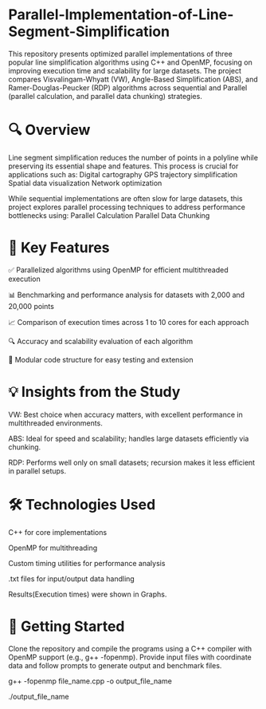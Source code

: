 # Parallel-Implementation-of-Line-Segment-Simplification
This repository presents optimized parallel implementations of three popular line simplification algorithms using C++ and OpenMP, focusing on improving execution time and scalability for large datasets. The project compares Visvalingam-Whyatt (VW), Angle-Based Simplification (ABS), and Ramer-Douglas-Peucker (RDP) algorithms across sequential and Parallel (parallel calculation, and parallel data chunking) strategies.

# 🔍 Overview
Line segment simplification reduces the number of points in a polyline while preserving its essential shape and features. This process is crucial for applications such as:
Digital cartography
GPS trajectory simplification
Spatial data visualization
Network optimization

While sequential implementations are often slow for large datasets, this project explores parallel processing techniques to address performance bottlenecks using:
Parallel Calculation
Parallel Data Chunking

# 🧠 Key Features
✅ Parallelized algorithms using OpenMP for efficient multithreaded execution

📊 Benchmarking and performance analysis for datasets with 2,000 and 20,000 points

📈 Comparison of execution times across 1 to 10 cores for each approach

🔍 Accuracy and scalability evaluation of each algorithm

🧩 Modular code structure for easy testing and extension

# 💡 Insights from the Study
VW: Best choice when accuracy matters, with excellent performance in multithreaded environments.

ABS: Ideal for speed and scalability; handles large datasets efficiently via chunking.

RDP: Performs well only on small datasets; recursion makes it less efficient in parallel setups.

# 🛠 Technologies Used
C++ for core implementations

OpenMP for multithreading

Custom timing utilities for performance analysis

.txt files for input/output data handling

Results(Execution times) were shown in Graphs.

# 🚀 Getting Started
Clone the repository and compile the programs using a C++ compiler with OpenMP support (e.g., g++ -fopenmp). Provide input files with coordinate data and follow prompts to generate output and benchmark files.

g++ -fopenmp file_name.cpp -o output_file_name

./output_file_name
